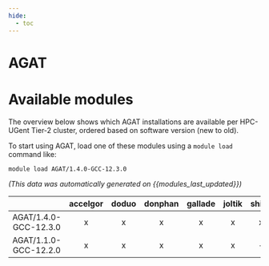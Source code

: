 ```yaml
---
hide:
  - toc
---
```


AGAT
====

# Available modules


The overview below shows which AGAT installations are available per HPC-UGent Tier-2 cluster, ordered based on software version (new to old).

To start using AGAT, load one of these modules using a `module load` command like:

```shell
module load AGAT/1.4.0-GCC-12.3.0
```

*(This data was automatically generated on {{modules_last_updated}})*  

| |accelgor|doduo|donphan|gallade|joltik|shinx|skitty|
| :---: | :---: | :---: | :---: | :---: | :---: | :---: | :---: |
|AGAT/1.4.0-GCC-12.3.0|x|x|x|x|x|x|x|
|AGAT/1.1.0-GCC-12.2.0|x|x|x|x|x|-|x|
